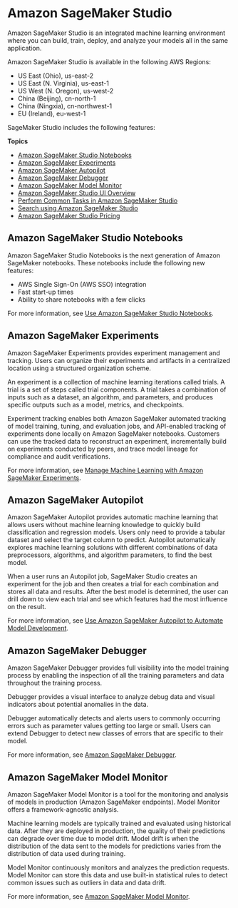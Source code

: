 # Amazon SageMaker Studio<a name="studio"></a>

Amazon SageMaker Studio is an integrated machine learning environment where you can build, train, deploy, and analyze your models all in the same application\.

Amazon SageMaker Studio is available in the following AWS Regions:
+ US East \(Ohio\), us\-east\-2
+ US East \(N\. Virginia\), us\-east\-1
+ US West \(N\. Oregon\), us\-west\-2
+ China \(Beijing\), cn\-north\-1
+ China \(Ningxia\), cn\-northwest\-1
+ EU \(Ireland\), eu\-west\-1

SageMaker Studio includes the following features:

**Topics**
+ [Amazon SageMaker Studio Notebooks](#studio-features-notebook2)
+ [Amazon SageMaker Experiments](#studio-features-experiments)
+ [Amazon SageMaker Autopilot](#studio-features-autopilot)
+ [Amazon SageMaker Debugger](#studio-features-debugger)
+ [Amazon SageMaker Model Monitor](#studio-features-model-monitor)
+ [Amazon SageMaker Studio UI Overview](studio-ui.md)
+ [Perform Common Tasks in Amazon SageMaker Studio](studio-tasks.md)
+ [Search using Amazon SageMaker Studio](studio-search.md)
+ [Amazon SageMaker Studio Pricing](studio-pricing.md)

## Amazon SageMaker Studio Notebooks<a name="studio-features-notebook2"></a>

Amazon SageMaker Studio Notebooks is the next generation of Amazon SageMaker notebooks\. These notebooks include the following new features:
+ AWS Single Sign\-On \(AWS SSO\) integration
+ Fast start\-up times
+ Ability to share notebooks with a few clicks

For more information, see [Use Amazon SageMaker Studio Notebooks](notebooks.md)\.

## Amazon SageMaker Experiments<a name="studio-features-experiments"></a>

Amazon SageMaker Experiments provides experiment management and tracking\. Users can organize their experiments and artifacts in a centralized location using a structured organization scheme\.

An experiment is a collection of machine learning iterations called trials\. A trial is a set of steps called trial components\. A trial takes a combination of inputs such as a dataset, an algorithm, and parameters, and produces specific outputs such as a model, metrics, and checkpoints\.

Experiment tracking enables both Amazon SageMaker automated tracking of model training, tuning, and evaluation jobs, and API\-enabled tracking of experiments done locally on Amazon SageMaker notebooks\. Customers can use the tracked data to reconstruct an experiment, incrementally build on experiments conducted by peers, and trace model lineage for compliance and audit verifications\.

For more information, see [Manage Machine Learning with Amazon SageMaker Experiments](experiments.md)\.

## Amazon SageMaker Autopilot<a name="studio-features-autopilot"></a>

Amazon SageMaker Autopilot provides automatic machine learning that allows users without machine learning knowledge to quickly build classification and regression models\. Users only need to provide a tabular dataset and select the target column to predict\. Autopilot automatically explores machine learning solutions with different combinations of data preprocessors, algorithms, and algorithm parameters, to find the best model\.

When a user runs an Autopilot job, SageMaker Studio creates an experiment for the job and then creates a trial for each combination and stores all data and results\. After the best model is determined, the user can drill down to view each trial and see which features had the most influence on the result\.

For more information, see [Use Amazon SageMaker Autopilot to Automate Model Development](autopilot-automate-model-development.md)\.

## Amazon SageMaker Debugger<a name="studio-features-debugger"></a>

Amazon SageMaker Debugger provides full visibility into the model training process by enabling the inspection of all the training parameters and data throughout the training process\.

Debugger provides a visual interface to analyze debug data and visual indicators about potential anomalies in the data\.

Debugger automatically detects and alerts users to commonly occurring errors such as parameter values getting too large or small\. Users can extend Debugger to detect new classes of errors that are specific to their model\.

For more information, see [Amazon SageMaker Debugger](train-debugger.md)\.

## Amazon SageMaker Model Monitor<a name="studio-features-model-monitor"></a>

Amazon SageMaker Model Monitor is a tool for the monitoring and analysis of models in production \(Amazon SageMaker endpoints\)\. Model Monitor offers a framework\-agnostic analysis\.

Machine learning models are typically trained and evaluated using historical data\. After they are deployed in production, the quality of their predictions can degrade over time due to model drift\. Model drift is when the distribution of the data sent to the models for predictions varies from the distribution of data used during training\.

Model Monitor continuously monitors and analyzes the prediction requests\. Model Monitor can store this data and use built\-in statistical rules to detect common issues such as outliers in data and data drift\.

For more information, see [Amazon SageMaker Model Monitor](model-monitor.md)\.